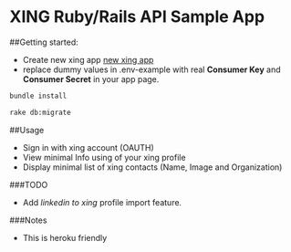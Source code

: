 XING Ruby/Rails API Sample App
================================
##Getting started:
* Create new xing app [new xing app](https://dev.xing.com) 
* replace dummy values in .env-example with real **Consumer Key** and **Consumer Secret** in your app page.

```bash
bundle install
```
```bash
rake db:migrate
```
##Usage

* Sign in with xing account (OAUTH)
* View minimal Info using of your xing profile
* Display minimal list of xing contacts (Name, Image and Organization)

###TODO
* Add _linkedin to xing_ profile import feature.

###Notes
* This is heroku friendly

